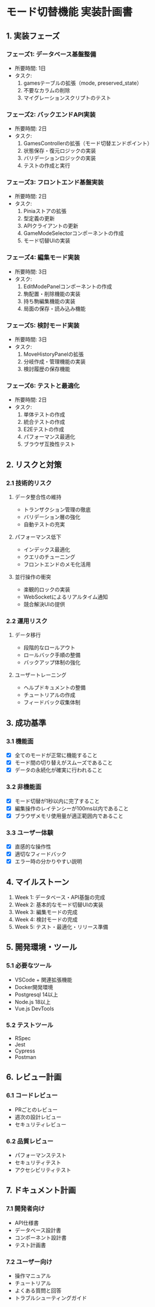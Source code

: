 # モード切替機能 実装計画書

## 1. 実装フェーズ

### フェーズ1: データベース基盤整備
- 所要時間: 1日
- タスク:
  1. gamesテーブルの拡張（mode, preserved_state）
  2. 不要なカラムの削除
  3. マイグレーションスクリプトのテスト

### フェーズ2: バックエンドAPI実装
- 所要時間: 2日
- タスク:
  1. GamesControllerの拡張（モード切替エンドポイント）
  2. 状態保存・復元ロジックの実装
  3. バリデーションロジックの実装
  4. テストの作成と実行

### フェーズ3: フロントエンド基盤実装
- 所要時間: 2日
- タスク:
  1. Piniaストアの拡張
  2. 型定義の更新
  3. APIクライアントの更新
  4. GameModeSelectorコンポーネントの作成
  5. モード切替UIの実装

### フェーズ4: 編集モード実装
- 所要時間: 3日
- タスク:
  1. EditModePanelコンポーネントの作成
  2. 駒配置・削除機能の実装
  3. 持ち駒編集機能の実装
  4. 局面の保存・読み込み機能

### フェーズ5: 検討モード実装
- 所要時間: 3日
- タスク:
  1. MoveHistoryPanelの拡張
  2. 分岐作成・管理機能の実装
  3. 検討履歴の保存機能

### フェーズ6: テストと最適化
- 所要時間: 2日
- タスク:
  1. 単体テストの作成
  2. 統合テストの作成
  3. E2Eテストの作成
  4. パフォーマンス最適化
  5. ブラウザ互換性テスト

## 2. リスクと対策

### 2.1 技術的リスク

1. データ整合性の維持
   - トランザクション管理の徹底
   - バリデーション層の強化
   - 自動テストの充実

2. パフォーマンス低下
   - インデックス最適化
   - クエリのチューニング
   - フロントエンドのメモ化活用

3. 並行操作の衝突
   - 楽観的ロックの実装
   - WebSocketによるリアルタイム通知
   - 競合解決UIの提供

### 2.2 運用リスク

1. データ移行
   - 段階的なロールアウト
   - ロールバック手順の整備
   - バックアップ体制の強化

2. ユーザートレーニング
   - ヘルプドキュメントの整備
   - チュートリアルの作成
   - フィードバック収集体制

## 3. 成功基準

### 3.1 機能面

- [x] 全てのモードが正常に機能すること
- [x] モード間の切り替えがスムーズであること
- [x] データの永続化が確実に行われること

### 3.2 非機能面

- [x] モード切替が1秒以内に完了すること
- [x] 編集操作のレイテンシーが100ms以内であること
- [x] ブラウザメモリ使用量が適正範囲内であること

### 3.3 ユーザー体験

- [x] 直感的な操作性
- [x] 適切なフィードバック
- [x] エラー時の分かりやすい説明

## 4. マイルストーン

1. Week 1: データベース・API基盤の完成
2. Week 2: 基本的なモード切替UIの実装
3. Week 3: 編集モードの完成
4. Week 4: 検討モードの完成
5. Week 5: テスト・最適化・リリース準備

## 5. 開発環境・ツール

### 5.1 必要なツール

- VSCode + 関連拡張機能
- Docker開発環境
- Postgresql 14以上
- Node.js 18以上
- Vue.js DevTools

### 5.2 テストツール

- RSpec
- Jest
- Cypress
- Postman

## 6. レビュー計画

### 6.1 コードレビュー

- PRごとのレビュー
- 週次の設計レビュー
- セキュリティレビュー

### 6.2 品質レビュー

- パフォーマンステスト
- セキュリティテスト
- アクセシビリティテスト

## 7. ドキュメント計画

### 7.1 開発者向け

- API仕様書
- データベース設計書
- コンポーネント設計書
- テスト計画書

### 7.2 ユーザー向け

- 操作マニュアル
- チュートリアル
- よくある質問と回答
- トラブルシューティングガイド